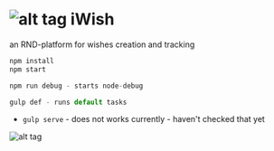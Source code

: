 ![alt tag](https://travis-ci.org/romanfromrome/iwish.svg?branch=travis)
iWish
=======

an RND-platform for wishes creation and tracking

```js
npm install
npm start

npm run debug - starts node-debug

gulp def - runs default tasks

```

- ```gulp serve``` - does not works currently - haven't checked that yet

![alt tag](http://4.bp.blogspot.com/_Rm2oJtjhkYM/S6zda-DSOAI/AAAAAAAAAyk/O2wjsczs_Cw/s400/genie.gif)
